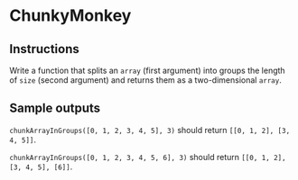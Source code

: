 # ChunkyMonkey


## Instructions

Write a function that splits an `array` (first argument) into groups the length of `size` (second argument) and returns them as a two-dimensional `array`.


## Sample outputs 

`chunkArrayInGroups([0, 1, 2, 3, 4, 5], 3)` should return `[[0, 1, 2], [3, 4, 5]]`.

`chunkArrayInGroups([0, 1, 2, 3, 4, 5, 6], 3)` should return `[[0, 1, 2], [3, 4, 5], [6]]`.